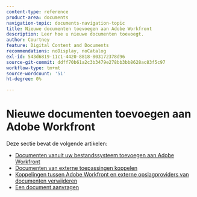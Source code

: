 ```yaml
---
content-type: reference
product-area: documents
navigation-topic: documents-navigation-topic
title: Nieuwe documenten toevoegen aan Adobe Workfront
description: Leer hoe u nieuwe documenten toevoegt.
author: Courtney
feature: Digital Content and Documents
recommendations: noDisplay, noCatalog
exl-id: 543d6819-11c1-4420-8818-803172378d96
source-git-commit: ddff70b61a2c3b3479e278bb3bb8628ac83f5c97
workflow-type: tm+mt
source-wordcount: '51'
ht-degree: 0%

---
```


# Nieuwe documenten toevoegen aan Adobe Workfront

Deze sectie bevat de volgende artikelen:

* [Documenten vanuit uw bestandssysteem toevoegen aan Adobe Workfront](../../documents/adding-documents-to-workfront/add-documents-from-file-system.md)
* [Documenten van externe toepassingen koppelen](../../documents/adding-documents-to-workfront/link-documents-from-external-apps.md)
* [Koppelingen tussen Adobe Workfront en externe opslagproviders van documenten verwijderen](../../documents/adding-documents-to-workfront/remove-links-between-wf-and-doc-apps.md)
* [Een document aanvragen](../../documents/adding-documents-to-workfront/request-a-document.md)
